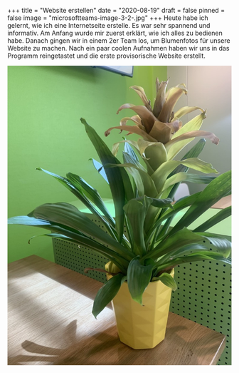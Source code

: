 +++
title = "Website erstellen"
date = "2020-08-19"
draft = false
pinned = false
image = "microsoftteams-image-3-2-.jpg"
+++
Heute habe ich gelernt, wie ich eine Internetseite erstelle. Es war sehr spannend und informativ. Am Anfang wurde mir zuerst erklärt, wie ich alles zu bedienen habe. Danach gingen wir in einem 2er Team los, um Blumenfotos für unsere Website zu machen. Nach ein paar coolen Aufnahmen haben wir uns in das Programm reingetastet und die erste provisorische Website erstellt. 

![](microsoftteams-image-3-2-.jpg)